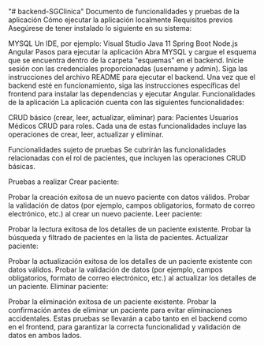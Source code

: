 "# backend-SGClinica" 
Documento de funcionalidades y pruebas de la aplicación
Cómo ejecutar la aplicación localmente
Requisitos previos
Asegúrese de tener instalado lo siguiente en su sistema:

MYSQL
Un IDE, por ejemplo: Visual Studio
Java 11
Spring Boot
Node.js
Angular
Pasos para ejecutar la aplicación
Abra MYSQL y cargue el esquema que se encuentra dentro de la carpeta "esquemas" en el backend.
Inicie sesión con las credenciales proporcionadas (username y admin).
Siga las instrucciones del archivo README para ejecutar el backend.
Una vez que el backend esté en funcionamiento, siga las instrucciones específicas del frontend para instalar las dependencias y ejecutar Angular.
Funcionalidades de la aplicación
La aplicación cuenta con las siguientes funcionalidades:

CRUD básico (crear, leer, actualizar, eliminar) para:
Pacientes
Usuarios
Médicos
CRUD para roles.
Cada una de estas funcionalidades incluye las operaciones de crear, leer, actualizar y eliminar.

Funcionalidades sujeto de pruebas
Se cubrirán las funcionalidades relacionadas con el rol de pacientes, que incluyen las operaciones CRUD básicas.

Pruebas a realizar
Crear paciente:

Probar la creación exitosa de un nuevo paciente con datos válidos.
Probar la validación de datos (por ejemplo, campos obligatorios, formato de correo electrónico, etc.) al crear un nuevo paciente.
Leer paciente:

Probar la lectura exitosa de los detalles de un paciente existente.
Probar la búsqueda y filtrado de pacientes en la lista de pacientes.
Actualizar paciente:

Probar la actualización exitosa de los detalles de un paciente existente con datos válidos.
Probar la validación de datos (por ejemplo, campos obligatorios, formato de correo electrónico, etc.) al actualizar los detalles de un paciente.
Eliminar paciente:

Probar la eliminación exitosa de un paciente existente.
Probar la confirmación antes de eliminar un paciente para evitar eliminaciones accidentales.
Estas pruebas se llevarán a cabo tanto en el backend como en el frontend, para garantizar la correcta funcionalidad y validación de datos en ambos lados.
